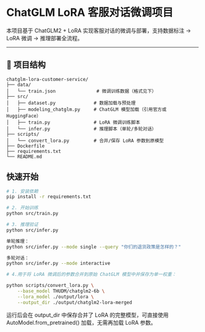 
# ChatGLM LoRA 客服对话微调项目

本项目基于 ChatGLM2 + LoRA 实现客服对话的微调与部署，支持数据标注 → LoRA 微调 → 推理部署全流程。

---

## 🔧 项目结构

```
chatglm-lora-customer-service/
├── data/
│   └── train.json               # 微调训练数据（格式见下）
├── src/
│   ├── dataset.py              # 数据加载与预处理
│   ├── modeling_chatglm.py     # ChatGLM 模型加载（引用官方或 HuggingFace）
│   ├── train.py                # LoRA 微调训练脚本
│   └── infer.py                # 推理脚本（单轮/多轮对话）
├── scripts/
│   └── convert_lora.py         # 合并/保存 LoRA 参数到原模型
├── Dockerfile
├── requirements.txt
└── README.md
```

## 快速开始

```bash
# 1. 安装依赖
pip install -r requirements.txt

# 2. 开始训练
python src/train.py

# 3. 推理验证
python src/infer.py

单轮推理：
python src/infer.py --mode single --query "你们的退货政策是怎样的？"

多轮对话：
python src/infer.py --mode interactive

# 4.用于将 LoRA 微调后的参数合并到原始 ChatGLM 模型中并保存为单一权重：

python scripts/convert_lora.py \
    --base_model THUDM/chatglm2-6b \
    --lora_model ./output/lora \
    --output_dir ./output/chatglm2-lora-merged
```
运行后会在 output_dir 中保存合并了 LoRA 的完整模型，可直接使用 AutoModel.from_pretrained() 加载，无需再加载 LoRA 参数。


